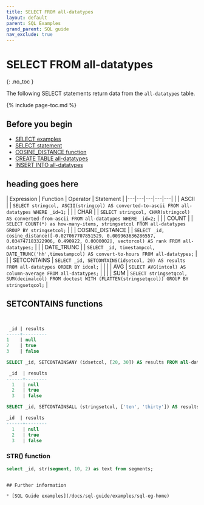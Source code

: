 ```yaml
---
title: SELECT FROM all-datatypes
layout: default
parent: SQL Examples
grand_parent: SQL guide
nav_exclude: true
---
```

# SELECT FROM all-datatypes
{: .no_toc }

The following SELECT statements return data from the `all-datatypes` table.

{% include page-toc.md %}

## Before you begin

* [SELECT examples](/docs/sql-guide/examples/sql-eg-home/#select-examples)
* [SELECT statement](/docs/sql-guide/statements/statement-select)
* [COSINE_DISTANCE function](/docs/sql-guide/functions/function-cosine-distance)
* [CREATE TABLE all-datatypes](/docs/sql-guide/examples/sql-eg-table/sql-eg-table-create-all-datatypes)
* [INSERT INTO all-datatypes](/docs/sql-guide/examples/sql-eg-insert/sql-eg-insert-all-datatypes)

## heading goes here

| Expression | Function | Operator | Statement |
|---|---|---|---|---|
|  | ASCII |  | `SELECT stringcol, ASCII(stringcol) AS converted-to-ascii FROM all-datatypes WHERE _id=1;` |
|  | CHAR |  | `SELECT stringcol, CHAR(stringcol) AS converted-from-ascii FROM all-datatypes WHERE _id=2;` |
|  | COUNT |  | `SELECT COUNT(*) as how-many-items, stringsetcol FROM all-datatypes GROUP BY stringsetcol;` |
|  | COSINE_DISTANCE |  |  `SELECT _id, cosine_distance([-0.027067707851529, 0.009963636286557, 0.034747183322906, 0.490922, 0.0000002], vectorcol) AS rank FROM all-datatypes;` |
|  | DATE_TRUNC |  | `SELECT _id, timestampcol, DATE_TRUNC('hh',timestampcol) AS convert-to-hours FROM all-datatypes;` |
|  | SETCONTAINS | `SELECT _id, SETCONTAINS(idsetcol, 20) AS results FROM all-datatypes ORDER BY idcol;` |
|  |  | AVG | `SELECT AVG(intcol) AS column-average FROM all-datatypes;` |
|  |  | SUM | `SELECT stringsetqcol, SUM(decimalcol) FROM doctest WITH (FLATTEN(stringsetqcol)) GROUP BY stringsetqcol;` |


## SETCONTAINS functions

```sql


 _id | results
-----+---------
1    | null
2    | true
3    | false

SELECT _id, SETCONTAINSANY (idsetcol, [20, 30]) AS results FROM all-datatypes;

 _id  | results
------+--------
  1   | null
  2   | true
  3   | false

SELECT _id, SETCONTAINSALL (stringsetcol, ['ten', 'thirty']) AS results FROM all-datatypes;

_id  | results
------+--------
  1   | null
  2   | true
  3   | false
```

### STR() function

<!-- STR function values need to be confirmed added into the insert statements so can just move the examples here from STR function -->

```sql
select _id, str(segment, 10, 2) as text from segments;


## Further information

* [SQL Guide examples](/docs/sql-guide/examples/sql-eg-home)
